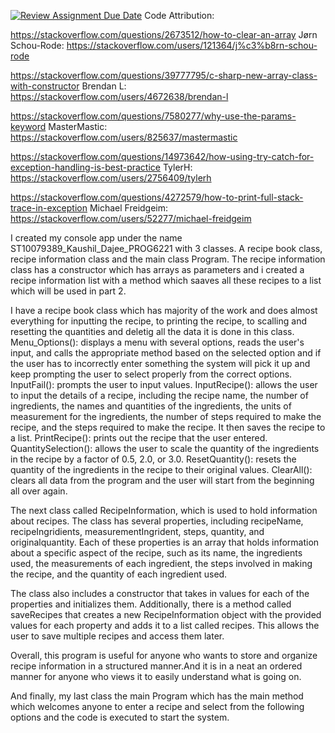 [![Review Assignment Due Date](https://classroom.github.com/assets/deadline-readme-button-24ddc0f5d75046c5622901739e7c5dd533143b0c8e959d652212380cedb1ea36.svg)](https://classroom.github.com/a/Oa99dRjC)
Code Attribution:

https://stackoverflow.com/questions/2673512/how-to-clear-an-array
Jørn Schou-Rode:
https://stackoverflow.com/users/121364/j%c3%b8rn-schou-rode

https://stackoverflow.com/questions/39777795/c-sharp-new-array-class-with-constructor
Brendan L:
https://stackoverflow.com/users/4672638/brendan-l

https://stackoverflow.com/questions/7580277/why-use-the-params-keyword
MasterMastic:
https://stackoverflow.com/users/825637/mastermastic

https://stackoverflow.com/questions/14973642/how-using-try-catch-for-exception-handling-is-best-practice
TylerH:
https://stackoverflow.com/users/2756409/tylerh

https://stackoverflow.com/questions/4272579/how-to-print-full-stack-trace-in-exception
Michael Freidgeim:
https://stackoverflow.com/users/52277/michael-freidgeim

I created my console app under the name ST10079389_Kaushil_Dajee_PROG6221 with 3 classes. A recipe book class, recipe information class and the main class Program. The 
recipe information class has a constructor which has arrays as parameters and i created a recipe information list with a method which saaves all these recipes to a list which will be used in part 2. 

I have a recipe book class which has majority of the work and does almost everything for inputting the recipe, to printing the recipe, to scalling and resetting the quantities and deletig all the data it is done in this class.
Menu_Options(): displays a menu with several options, reads the user's input, and calls the appropriate method based on the selected option and if the user has to incorrectly enter something the system will pick it up and keep prompting the user to select properly from the correct options.
InputFail(): prompts the user to input values.
InputRecipe(): allows the user to input the details of a recipe, including the recipe name, the number of ingredients, the names and quantities of the ingredients, the units of measurement for the ingredients, the number of steps required to make the recipe, and the steps required to make the recipe. It then saves the recipe to a list.
PrintRecipe(): prints out the recipe that the user entered.
QuantitySelection(): allows the user to scale the quantity of the ingredients in the recipe by a factor of 0.5, 2.0, or 3.0.
ResetQuantity(): resets the quantity of the ingredients in the recipe to their original values.
ClearAll(): clears all data from the program and the user will start from the beginning all over again.

The next class called RecipeInformation, which is used to hold information about recipes. The class has several properties, including recipeName, recipeIngridients, measurementIngrident, steps, quantity, and originalquantity. Each of these properties is an array that holds information about a specific aspect of the recipe, such as its name, the ingredients used, the measurements of each ingredient, the steps involved in making the recipe, and the quantity of each ingredient used.

The class also includes a constructor that takes in values for each of the properties and initializes them. Additionally, there is a method called saveRecipes that creates a new RecipeInformation object with the provided values for each property and adds it to a list called recipes. This allows the user to save multiple recipes and access them later.

Overall, this program is useful for anyone who wants to store and organize recipe information in a structured manner.And it is in a neat an ordered manner for anyone who views it to easily understand what is going on.

And finally, my last class the main Program which has the main method which welcomes anyone to enter a recipe and select from the following options and the code is executed to start the system.

